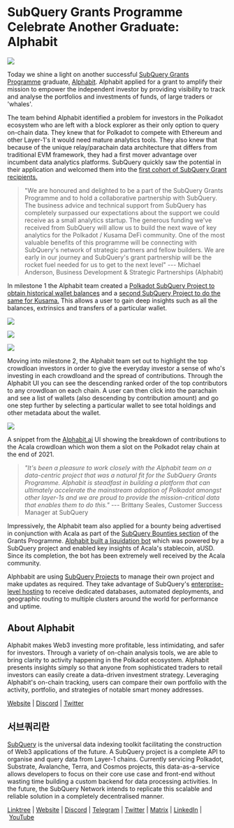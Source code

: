 # SubQuery Grants Programme Celebrate Another Graduate: Alphabit

![](https://miro.medium.com/max/1400/0*nbzd_FeIFxfdvaAS)

Today we shine a light on another successful [SubQuery Grants Programme](https://subquery.network/grants) graduate, [Alphabit](https://alphabit.ai/). Alphabit applied for a grant to amplify their mission to empower the independent investor by providing visibility to track and analyse the portfolios and investments of funds, of large traders or 'whales'.

The team behind Alphabit identified a problem for investors in the Polkadot ecosystem who are left with a block explorer as their only option to query on-chain data. They knew that for Polkadot to compete with Ethereum and other Layer-1's it would need mature analytics tools. They also knew that because of the unique relay/parachain data architecture that differs from traditional EVM framework, they had a first mover advantage over incumbent data analytics platforms. SubQuery quickly saw the potential in their application and welcomed them into the [first cohort of SubQuery Grant recipients.](../blogs/20220223-grants-first-cohort.md)

> "We are honoured and delighted to be a part of the SubQuery Grants Programme and to hold a collaborative partnership with SubQuery. The business advice and technical support from SubQuery has completely surpassed our expectations about the support we could receive as a small analytics startup. The generous funding we've received from SubQuery will allow us to build the next wave of key analytics for the Polkadot / Kusama DeFi community. One of the most valuable benefits of this programme will be connecting with SubQuery's network of strategic partners and fellow builders. We are early in our journey and SubQuery's grant partnership will be the rocket fuel needed for us to get to the next level" --- Michael Anderson, Business Development & Strategic Partnerships (Alphabit)

In milestone 1 the Alphabit team created a [Polkadot SubQuery Project to obtain historical wallet balances](https://explorer.subquery.network/subquery/Polkadata/polkadot-historical-balances) and a [second SubQuery Project to do the same for Kusama.](https://explorer.subquery.network/subquery/AlphabitTeam/kusama-historical-balances) This allows a user to gain deep insights such as all the balances, extrinsics and transfers of a particular wallet.

![](https://miro.medium.com/max/1400/0*vQOTmMKpEVBM__vW)

![](https://miro.medium.com/max/1400/0*o_cFtlAnWPk6-qaz)

![](https://miro.medium.com/max/1400/0*5f1UPrrdFMEO8nY-)

Moving into milestone 2, the Alphabit team set out to highlight the top crowdloan investors in order to give the everyday investor a sense of who's investing in each crowdloand and the spread of contributions. Through the Alphabit UI you can see the descending ranked order of the top contributors to any crowdloan on each chain. A user can then click into the parachain and see a list of wallets (also descending by contribution amount) and go one step further by selecting a particular wallet to see total holdings and other metadata about the wallet.

![](https://miro.medium.com/max/1400/0*XYFj9iYD6ROem-Z3)

A snippet from the [Alphabit.ai](http://alphabit.ai/) UI showing the breakdown of contributions to the Acala crowdloan which won them a slot on the Polkadot relay chain at the end of 2021.

> _"It's been a pleasure to work closely with the Alphabit team on a data-centric project that was a natural fit for the SubQuery Grants Programme. Alphabit is steadfast in building a platform that can ultimately accelerate the mainstream adoption of Polkadot amongst other layer-1s and we are proud to provide the mission-critical data that enables them to do this."_ --- Brittany Seales, Customer Success Manager at SubQuery

Impressively, the Alphabit team also applied for a bounty being advertised in conjunction with Acala as part of the [SubQuery Bounties section](https://subquery.network/grants#:~:text=and%20moving%20forward.-,Bounties,-You%20can%20apply) of the Grants Programme. [Alphabit built a liquidation bot](./20220721-alphabit.md) which was powered by a SubQuery project and enabled key insights of Acala's stablecoin, aUSD. Since its completion, the bot has been extremely well received by the Acala community.

Alphbabit are using [SubQuery Projects](https://project.subquery.network/) to manage their own project and make updates as required. They take advantage of SubQuery's [enterprise-level hosting](../blogs/20211228-enterprise-hosted.md) to receive dedicated databases, automated deployments, and geographic routing to multiple clusters around the world for performance and uptime.

## About Alphabit

Alphabit makes Web3 investing more profitable, less intimidating, and safer for investors. Through a variety of on-chain analysis tools, we are able to bring clarity to activity happening in the Polkadot ecosystem. Alphabit presents insights simply so that anyone from sophisticated traders to retail investors can easily create a data-driven investment strategy. Leveraging Alphabit's on-chain tracking, users can compare their own portfolio with the activity, portfolio, and strategies of notable smart money addresses.

[Website](https://www.polkadata.xyz/) | [Discord](https://discord.com/invite/wSv2vH9QBf) | [Twitter](https://twitter.com/Alphabit_ai)

## 서브쿼리란

[SubQuery](https://subquery.network/) is the universal data indexing toolkit facilitating the construction of Web3 applications of the future. A SubQuery project is a complete API to organise and query data from Layer-1 chains. Currently servicing Polkadot, Substrate, Avalanche, Terra, and Cosmos projects, this data-as-a-service allows developers to focus on their core use case and front-end without wasting time building a custom backend for data processing activities. In the future, the SubQuery Network intends to replicate this scalable and reliable solution in a completely decentralised manner.

​​[Linktree](https://linktr.ee/subquerynetwork) | [Website](https://subquery.network/) | [Discord](https://discord.com/invite/78zg8aBSMG) | [Telegram](https://t.me/subquerynetwork) | [Twitter](https://twitter.com/subquerynetwork) | [Matrix](https://matrix.to/#/#subquery:matrix.org) | [LinkedIn](https://www.linkedin.com/company/subquery) | [YouTube](https://www.youtube.com/channel/UCi1a6NUUjegcLHDFLr7CqLw)
